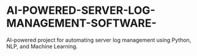 # AI-POWERED-SERVER-LOG-MANAGEMENT-SOFTWARE-
AI-powered project for automating server log management using Python, NLP, and Machine Learning.
